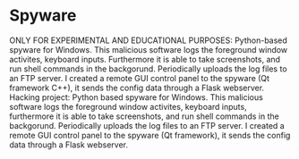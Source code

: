 # Spyware
ONLY FOR EXPERIMENTAL AND EDUCATIONAL PURPOSES: Python-based spyware for Windows. This malicious software logs the foreground window activites, keyboard inputs. Furthermore it is able to take screenshots, and run shell commands in the backgorund. Periodically uploads the log files to an FTP server. I created a remote GUI control panel to the spyware (Qt framework C++), it sends the config data through a Flask webserver.
Hacking project: Python based spyware for Windows. This malicious software logs the foreground window activites, keyboard inputs, furthermore it is able to take screenshots, and run shell commands in the backgorund. Periodically uploads the log files to an FTP server. I created a remote GUI control panel to the spyware (Qt framework), it sends the config data through a Flask webserver.
